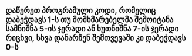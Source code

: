 ## დაწერეთ პროგრამული კოდი, რომელიც დაბეჭდავს 1-ს თუ მომხმარებელმა შემოიტანა სამნიშნა 5-ის ჯერადი ან ხუთნიშნა 7-ის ჯერადი რიცხვი, სხვა დანარჩენ შემთვევაში კი დაბეჭდავს 0-ს
